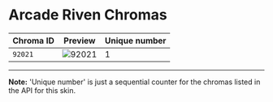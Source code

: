 # Arcade Riven Chromas

| Chroma ID | Preview | Unique number |
|---|---|---|
| `92021` | ![92021](https://raw.communitydragon.org/latest/plugins/rcp-be-lol-game-data/global/default/v1/champion-chroma-images/92/92021.png) | 1 |

---

**Note:** 'Unique number' is just a sequential counter for the chromas listed in the API for this skin.